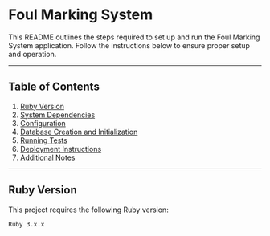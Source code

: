 # Foul Marking System

This README outlines the steps required to set up and run the Foul Marking System application. Follow the instructions below to ensure proper setup and operation.

---

## Table of Contents
1. [Ruby Version](#ruby-version)
2. [System Dependencies](#system-dependencies)
3. [Configuration](#configuration)
4. [Database Creation and Initialization](#database-creation-and-initialization)
5. [Running Tests](#running-tests)
6. [Deployment Instructions](#deployment-instructions)
7. [Additional Notes](#additional-notes)

---

## Ruby Version

This project requires the following Ruby version:

```plaintext
Ruby 3.x.x

